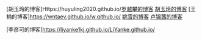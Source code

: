 [胡玉玲的博客]Https://huyuling2020.github.io/[罗越攀的博客](Http://qzone.qq.com)
[胡玉玲的博客](https://beierchen22.github.io/belle.github.io/)
[王楠的博客]https://wntaev.github.io/w.github.io/
[姚雪的博客](https://hao.360.com/)
[卢锦茜的博客](https://www.baidu.com)

[李彦可的博客]https://liyanke1kj.github.io/LiYanke.github.io/
